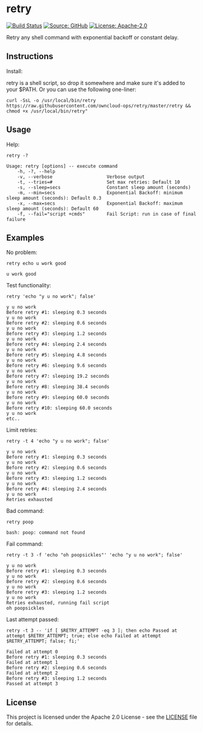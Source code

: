 # retry

[![Build Status](https://drone.owncloud.com/api/badges/owncloud-ci/retry/status.svg)](https://drone.owncloud.com/owncloud-ci/retry/)
[![Source: GitHub](https://img.shields.io/badge/source-github-blue.svg?logo=github&logoColor=white)](https://github.com/owncloud-ci/retry)
[![License: Apache-2.0](https://img.shields.io/github/license/owncloud-ci/retry)](https://github.com/owncloud-ci/retry/blob/main/LICENSE)

Retry any shell command with exponential backoff or constant delay.

## Instructions

Install:

retry is a shell script, so drop it somewhere and make sure it's added to your $PATH. Or you can use the following one-liner:

```Shell
curl -SsL -o /usr/local/bin/retry https://raw.githubusercontent.com/owncloud-ops/retry/master/retry && chmod +x /usr/local/bin/retry"
```

## Usage

Help:

```Shell
retry -?

Usage: retry [options] -- execute command
    -h, -?, --help
    -v, --verbose                    Verbose output
    -t, --tries=#                    Set max retries: Default 10
    -s, --sleep=secs                 Constant sleep amount (seconds)
    -m, --min=secs                   Exponential Backoff: minimum sleep amount (seconds): Default 0.3
    -x, --max=secs                   Exponential Backoff: maximum sleep amount (seconds): Default 60
    -f, --fail="script +cmds"        Fail Script: run in case of final failure
```

## Examples

No problem:

```Shell
retry echo u work good

u work good
```

Test functionality:

```Shell
retry 'echo "y u no work"; false'

y u no work
Before retry #1: sleeping 0.3 seconds
y u no work
Before retry #2: sleeping 0.6 seconds
y u no work
Before retry #3: sleeping 1.2 seconds
y u no work
Before retry #4: sleeping 2.4 seconds
y u no work
Before retry #5: sleeping 4.8 seconds
y u no work
Before retry #6: sleeping 9.6 seconds
y u no work
Before retry #7: sleeping 19.2 seconds
y u no work
Before retry #8: sleeping 38.4 seconds
y u no work
Before retry #9: sleeping 60.0 seconds
y u no work
Before retry #10: sleeping 60.0 seconds
y u no work
etc..
```

Limit retries:

```Shell
retry -t 4 'echo "y u no work"; false'

y u no work
Before retry #1: sleeping 0.3 seconds
y u no work
Before retry #2: sleeping 0.6 seconds
y u no work
Before retry #3: sleeping 1.2 seconds
y u no work
Before retry #4: sleeping 2.4 seconds
y u no work
Retries exhausted
```

Bad command:

```Shell
retry poop

bash: poop: command not found
```

Fail command:

```Shell
retry -t 3 -f 'echo "oh poopsickles"' 'echo "y u no work"; false'

y u no work
Before retry #1: sleeping 0.3 seconds
y u no work
Before retry #2: sleeping 0.6 seconds
y u no work
Before retry #3: sleeping 1.2 seconds
y u no work
Retries exhausted, running fail script
oh poopsickles
```

Last attempt passed:

```Shell
retry -t 3 -- 'if [ $RETRY_ATTEMPT -eq 3 ]; then echo Passed at attempt $RETRY_ATTEMPT; true; else echo Failed at attempt $RETRY_ATTEMPT; false; fi;'

Failed at attempt 0
Before retry #1: sleeping 0.3 seconds
Failed at attempt 1
Before retry #2: sleeping 0.6 seconds
Failed at attempt 2
Before retry #3: sleeping 1.2 seconds
Passed at attempt 3
```

## License

This project is licensed under the Apache 2.0 License - see the [LICENSE](https://github.com/owncloud-ci/retry/blob/master/LICENSE) file for details.
